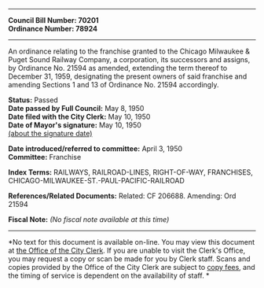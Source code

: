 * * * * *  
  
**Council Bill Number: [](#h0)[](#h2)70201**   
**Ordinance Number: 78924**  
  
* * * * *  
  
An ordinance relating to the franchise granted to the Chicago Milwaukee & Puget Sound Railway Company, a corporation, its successors and assigns, by Ordinance No. 21594 as amended, extending the term thereof to December 31, 1959, designating the present owners of said franchise and amending Sections 1 and 13 of Ordinance No. 21594 accordingly.  
  
**Status:** Passed   
**Date passed by Full Council:** May 8, 1950   
**Date filed with the City Clerk:** May 10, 1950   
**Date of Mayor's signature:** May 10, 1950   
[(about the signature date)](/~public/approvaldate.htm)   
  
  
**Date introduced/referred to committee:** April 3, 1950   
**Committee:** Franchise   
  
**Index Terms:** RAILWAYS, RAILROAD-LINES, RIGHT-OF-WAY, FRANCHISES, CHICAGO-MILWAUKEE-ST.-PAUL-PACIFIC-RAILROAD  
  
**References/Related Documents:** Related: CF 206688. Amending: Ord 21594  
  
**Fiscal Note:** *(No fiscal note available at this time)*  
  
* * * * *  
  
*No text for this document is available on-line. You may view this document at [the Office of the City Clerk](http://www.seattle.gov/leg/clerk/contactUs.htm). If you are unable to visit the Clerk's Office, you may request a copy or scan be made for you by Clerk staff. Scans and copies provided by the Office of the City Clerk are subject to [copy fees](http://clerk.seattle.gov/~public/clerkfees.htm), and the timing of service is dependent on the availability of staff. *  
  
  
